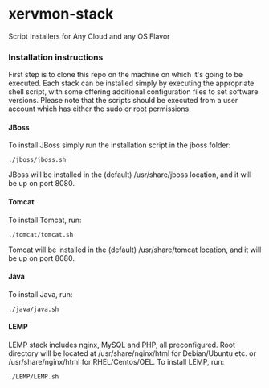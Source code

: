 xervmon-stack
=============

Script Installers for Any Cloud and any OS Flavor

### Installation instructions ###
First step is to clone this repo on the machine on which it's going to be executed.
Each stack can be installed simply by executing the appropriate shell script, with some offering additional configuration files to set software versions.
Please note that the scripts should be executed from a user account which has either the sudo or root permissions.

#### JBoss ####
To install JBoss simply run the installation script in the jboss folder:

`./jboss/jboss.sh`

JBoss will be installed in the (default) /usr/share/jboss location, and it will be up on port 8080.

#### Tomcat ####
To install Tomcat, run:

`./tomcat/tomcat.sh`

Tomcat will be installed in the (default) /usr/share/tomcat location, and it will be up on port 8080.

#### Java ####
To install Java, run:

`./java/java.sh`

#### LEMP ####
LEMP stack includes nginx, MySQL and PHP, all preconfigured. Root directory will be located at /usr/share/nginx/html for Debian/Ubuntu etc. or /usr/share/nginx/html for RHEL/Centos/OEL.
To install LEMP, run:

`./LEMP/LEMP.sh`
